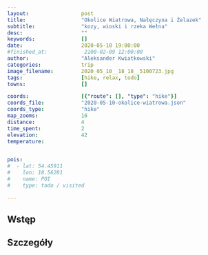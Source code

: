 ```yaml
---
layout:                 post
title:                  "Okolice Wiatrowa, Nałęczyna i Żelazek"
subtitle:               "kozy, wioski i rzeka Wełna"
desc:                   ""
keywords:               []
date:                   2020-05-10 19:00:00
#finished_at:            2100-02-09 12:00:00
author:                 "Aleksander Kwiatkowski"
categories:             trip
image_filename:         2020_05_10__18_18__5100723.jpg
tags:                   [hike, relax, todo]
towns:                  []

coords:                 [{"route": [], "type": "hike"}]
coords_file:            "2020-05-10-okolice-wiatrowa.json"
coords_type:            "hike"
map_zooms:              16
distance:               4
time_spent:             2
elevation:              42
temperature:


pois:
#  - lat: 54.45911
#    lon: 18.56281
#    name: POI
#    type: todo / visited

---
```



## Wstęp

## Szczegóły
